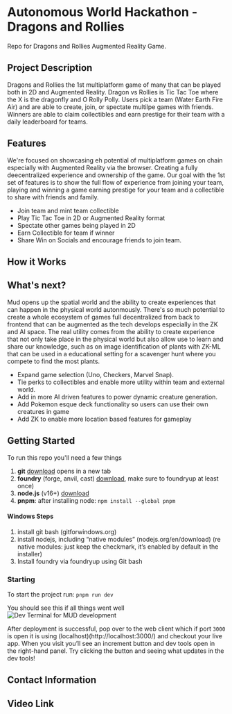 # Autonomous World Hackathon - Dragons and Rollies

Repo for Dragons and Rollies Augmented Reality Game.

## Project Description

Dragons and Rollies the 1st multiplatform game of many that can be played both in 2D and Augmented Reality. Dragon vs Rollies is Tic Tac Toe where the X is the dragonfly and O Rolly Polly. Users pick a team (Water Earth Fire Air) and are able to create, join, or spectate multilpe games with friends. Winners are able to claim collectibles and earn prestige for their team with a daily leaderboard for teams.

## Features

We're focused on showcasing eh potential of multiplatform games on chain especially with Augmented Reality via the browser. Creating a fully deecentralized experience and ownership of the game. Our goal with the 1st set of features is to show the full flow of experience from joining your team, playing and winning a game earning prestige for your team and a collectible to share with friends and family.

- Join team and mint team collectible
- Play Tic Tac Toe in 2D or Augmented Reality format
- Spectate other games being played in 2D
- Earn Collectible for team if winner
- Share Win on Socials and encourage friends to join team.

## How it Works

## What's next?

Mud opens up the spatial world and the ability to create experiences that can happen in the physical world autonmously. There's so much potential to create a whole ecosystem of games full decentralized from back to frontend that can be augmented as the tech develops especially in the ZK and AI space. The real utility comes from the ability to create experience that not only take place in the physical world but also allow use to learn and share our knowledge, such as on image identification of plants with ZK-ML that can be used in a educational setting for a scavenger hunt where you compete to find the most plants.

- Expand game selection (Uno, Checkers, Marvel Snap).
- Tie perks to collectibles and enable more utility within team and external world.
- Add in more AI driven features to power dynamic creature generation.
- Add Pokemon esque deck functionality so users can use their own creatures in game
- Add ZK to enable more location based features for gameplay

## Getting Started

To run this repo you'll need a few things

1. **git** [download](https://git-scm.com/downloads) opens in a new tab
2. **foundry** (forge, anvil, cast) [download](https://book.getfoundry.sh/getting-started/installation), make sure to foundryup at least once)
3. **node.js** (v16+) [download](https://nodejs.org/en/download/)
4. **pnpm**: after installing node: `npm install --global pnpm`

#### Windows Steps

1. install git bash (gitforwindows.org)
2. install nodejs, including “native modules” (nodejs.org/en/download) (re native modules: just keep the checkmark, it’s enabled by default in the installer)
3. Install foundry via foundryup using Git bash

### Starting

To start the project run: `pnpm run dev`

You should see this if all things went well
![Dev Terminal for MUD development](https://v2.mud.dev/_next/image?url=%2F_next%2Fstatic%2Fmedia%2Fquick-start-mud-cli.f66792ef.png&w=1200&q=75)

After deployment is successful, pop over to the web client which if port `3000` is open it is using (localhost)(http://localhost:3000/) and checkout your live app. When you visit you’ll see an increment button and dev tools open in the right-hand panel. Try clicking the button and seeing what updates in the dev tools!

## Contact Information

## Video Link
